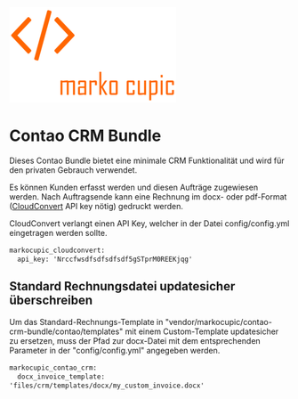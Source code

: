 ![Alt text](docs/logo.png?raw=true "logo")


# Contao CRM Bundle
Dieses Contao Bundle bietet eine minimale CRM Funktionalität und wird für den privaten Gebrauch verwendet.

Es können Kunden erfasst werden und diesen Aufträge zugewiesen werden.
Nach Auftragsende kann eine Rechnung im docx- oder pdf-Format ([CloudConvert](https://cloudconvert.com/api/v2#overview) API key nötig) gedruckt werden.

CloudConvert verlangt einen API Key, welcher in der Datei config/config.yml eingetragen werden sollte.

```
markocupic_cloudconvert:
  api_key: 'Nrccfwsdfsdfsdfsdf5gSTprM0REEKjqg'
```

## Standard Rechnungsdatei updatesicher überschreiben
Um das Standard-Rechnungs-Template in "vendor/markocupic/contao-crm-bundle/contao/templates"
mit einem Custom-Template updatesicher zu ersetzen, muss der Pfad zur docx-Datei mit dem entsprechenden Parameter in der "config/config.yml" angegeben werden.

```
markocupic_contao_crm:
  docx_invoice_template: 'files/crm/templates/docx/my_custom_invoice.docx'
```

